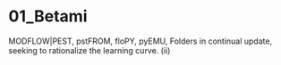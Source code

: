 # 01_Betami
MODFLOW|PEST, pstFROM, floPY, pyEMU, 
Folders in continual update, seeking to rationalize the learning curve. (ii)

